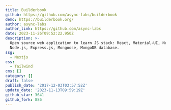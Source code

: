 ```yaml
---
title: Builderbook
github: https://github.com/async-labs/builderbook
demo: https://builderbook.org/
author: async-labs
author_link: https://github.com/async-labs
date: 2023-11-26T09:52:22.950Z
description: >-
  Open source web application to learn JS stack: React, Material-UI, Next.js,
  Node.js, Express.js, Mongoose, MongoDB database.
ssg:
  - Nextjs
css:
  - Tailwind
cms: []
category: []
draft: false
publish_date: '2017-12-03T03:57:52Z'
update_date: '2023-11-13T09:59:19Z'
github_star: 3641
github_fork: 886
---
```

